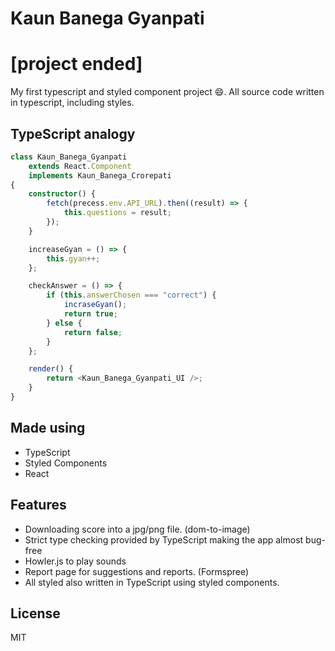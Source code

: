 # Kaun Banega Gyanpati

# [project ended]

My first typescript and styled component project 😄. All source code written in typescript, including styles. 


## TypeScript analogy

```ts
class Kaun_Banega_Gyanpati
    extends React.Component
    implements Kaun_Banega_Crorepati
{
    constructor() {
        fetch(precess.env.API_URL).then((result) => {
            this.questions = result;
        });
    }

    increaseGyan = () => {
        this.gyan++;
    };

    checkAnswer = () => {
        if (this.answerChosen === "correct") {
            incraseGyan();
            return true;
        } else {
            return false;
        }
    };

    render() {
        return <Kaun_Banega_Gyanpati_UI />;
    }
}
```

## Made using

- TypeScript
- Styled Components
- React

## Features

- Downloading score into a jpg/png file. (dom-to-image)
- Strict type checking provided by TypeScript making the app almost bug-free
- Howler.js to play sounds
- Report page for suggestions and reports. (Formspree)
- All styled also written in TypeScript using styled components.

## License

MIT
